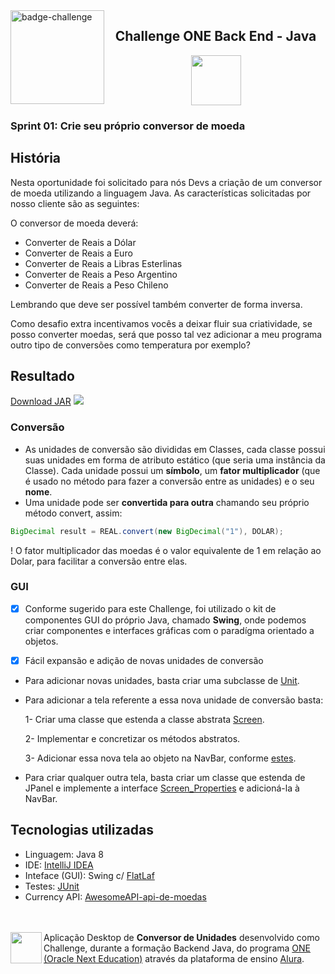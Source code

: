 <img align=left src="https://i.imgur.com/P9fjzh4.png" height=150 alt="badge-challenge">

<h2 align=center>Challenge ONE Back End - Java</h2>

<div align=center>

<img height="80" margin="10" src="https://i.imgur.com/9Gq6RS0.png">
</div>


### Sprint 01: Crie seu próprio conversor de moeda


## História

Nesta oportunidade foi solicitado para nós Devs a criação de um conversor de moeda utilizando a linguagem Java. As
características solicitadas por nosso cliente são as seguintes:

O conversor de moeda deverá:

- Converter de Reais a Dólar
- Converter de Reais a Euro
- Converter de Reais a Libras Esterlinas
- Converter de Reais a Peso Argentino
- Converter de Reais a Peso Chileno

Lembrando que deve ser possível também converter de forma inversa.

Como desafio extra incentivamos vocês a deixar fluir sua criatividade, se posso converter moedas, será que posso tal vez
adicionar a meu programa outro tipo de conversões como temperatura por exemplo?

## Resultado

<a href="https://github.com/HugoJhonathan/Challenge-Oracle-ONE-conversordemoedas/blob/main/out/artifacts/Conversor_jar/Conversor.jar?raw=true">
Download JAR<a>

<img src="https://i.imgur.com/J6cdkmj.png">


### Conversão

- As unidades de conversão são divididas em Classes, cada classe possui suas unidades em forma de atributo estático (que
  seria uma instância da Classe). Cada unidade possui um **símbolo**, um **fator multiplicador** (que é usado no método
  para fazer a conversão entre as unidades) e o seu **nome**.
- Uma unidade pode ser **convertida para outra** chamando seu próprio método convert, assim:

```java
BigDecimal result = REAL.convert(new BigDecimal("1"), DOLAR);
```

! O fator multiplicador das moedas é o valor equivalente de 1 em relação ao Dolar, para facilitar a conversão entre
elas.

### GUI

- [x] Conforme sugerido para este Challenge, foi utilizado o kit de componentes GUI do próprio Java, chamado **Swing**,
  onde podemos criar componentes e interfaces gráficas com o paradígma orientado a objetos.

- [x] Fácil expansão e adição de novas unidades de conversão
- Para adicionar novas unidades, basta criar uma subclasse de <a href="https://github.com/HugoJhonathan/Challenge-Oracle-ONE-conversordemoedas/blob/main/src/main/java/units/Unit.java">
  Unit</a>.
- Para adicionar a tela referente a essa nova unidade de conversão basta:

  1- Criar uma classe que estenda a classe
  abstrata <a href="https://github.com/HugoJhonathan/Challenge-Oracle-ONE-conversordemoedas/blob/main/src/main/java/GUI/screens/Screen.java">
  Screen</a>.

  2- Implementar e concretizar os métodos abstratos.

  3- Adicionar essa nova tela ao objeto na NavBar,
  conforme <a href="https://github.com/HugoJhonathan/Challenge-Oracle-ONE-conversordemoedas/blob/main/src/main/java/GUI/Window.java#L27">
  estes</a>.
- Para criar qualquer outra tela, basta criar um classe que estenda de JPanel e implemente a
  interface <a href="https://github.com/HugoJhonathan/Challenge-Oracle-ONE-conversordemoedas/blob/main/src/main/java/GUI/ScreenProperties.java">
  Screen_Properties</a> e adicioná-la à NavBar.

## Tecnologias utilizadas

- Linguagem: Java 8
- IDE: <a href="https://www.jetbrains.com/idea/">IntelliJ IDEA</a>
- Inteface (GUI): Swing c/ <a href="https://www.formdev.com/flatlaf/">FlatLaf</a>
- Testes: <a href="https://junit.org/junit5/">JUnit</a>
- Currency API: <a href="https://docs.awesomeapi.com.br/api-de-moedas">AwesomeAPI-api-de-moedas</a>

<br><br>
[<img align="left" height="50" margin="10" src="https://i.imgur.com/RYYUpCK.png">](https://www.oracle.com/br/education/oracle-next-education/)
Aplicação Desktop de **Conversor de Unidades** desenvolvido como Challenge, durante a formação Backend Java, do
programa <a href="https://www.oracle.com/br/education/oracle-next-education/">ONE (Oracle Next Education)</a> através da
plataforma de ensino <a href="https://www.alura.com.br/">Alura</a>.

